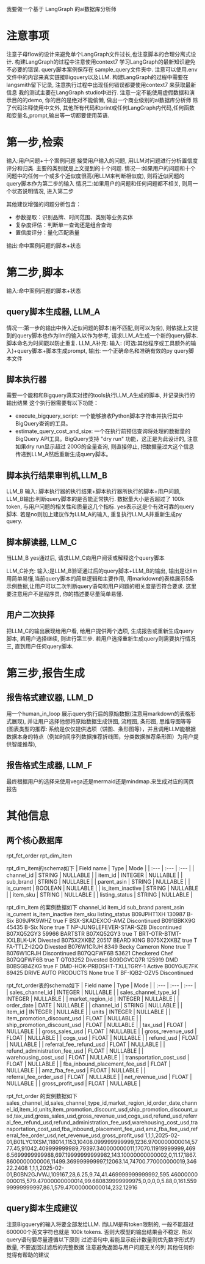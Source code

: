 我要做一个基于 LangGraph 的ai数据库分析师

# 注意事项
注意子母flow的设计来避免单个LangGraph文件过长,也注意脚本的合理分离式设计.
构建LangGraph的过程中注意使用context7 学习LangGraph的最新知识避免不必要的错误.
query脚本案例保存在 sample_query文件夹中.
注意可以使用.env文件中的内容来真实链接Bigquery以及LLM.
构建LangGraph的过程中需要在langsmith留下记录,
注意执行过程中出现任何错误都要使用context7 来获取最新信息
我的测试主要在LangGraph studio中进行.
注意一定不能使用虚假数据和演示目的的demo, 你的目的是绝对不能偷懒, 做出一个商业级别的ai数据库分析师
除了代码注释使用中文外, 其他所有代码和print或任何LangGraph内代码,任何函数和变量名,prompt,输出等一切都要使用英语.

# 第一步,检索
输入:用户问题+十个案例问题
接受用户输入的问题, 用LLM对问题进行分析置信度评分和归类.
主要的类别就是上文提到的十个问题.
情况一:如果用户的问题和十个问题中的任何一个或多个近似度很高(用LLM来判断相似度), 则将近似问题的query脚本作为第二步的输入
情况二:如果用户的问题和任何问题都不相关, 则用一个状态说明情况, 进入第二步

其他建议增强的问题分析包含：
- 参数提取：识别品牌、时间范围、类别等业务实体
- 复杂度评估：判断单一查询还是组合查询
- 置信度评分：量化匹配质量

输出:命中案例问题的脚本+状态

# 第二步,脚本
输入:命中案例问题的脚本+状态

## query脚本生成器, LLM_A
情况一:第一步的输出中传入近似问题的脚本(若不匹配,则可以为空), 则依据上文提到的query脚本也作为llm的输入以作为参考,  请求LLM_A生成一个新的query脚本.脚本命名为时间戳以防止重复.
LLM_A补充:
输入:  (可选:其他程序或工具额外的输入)+query脚本+脚本生成prompt,
输出: 一个正确命名和准确有效的py query脚本文件

## 脚本执行器
需要一个能和和Bigquery真实对接的tools执行LLM_A生成的脚本, 并记录执行的输出结果
这个执行器需要有以下功能：
- execute_bigquery_script: 一个能够接收Python脚本字符串并执行其中BigQuery查询的工具。
- estimate_query_cost_and_size: 一个在执行前预估查询将处理的数据量的BigQuery API工具。BigQuery支持 "dry run" 功能，这正是为此设计的, 注意如果dry run显示超过 200G的全量查询, 则直接停止, 把数据量过大这个信息传递到LLM_A然后重新生成query脚本。

## 脚本执行结果审判机,LLM_B

LLM_B 输入: 脚本执行器的执行结果+脚本执行器所执行的脚本+用户问题,
LLM_B输出:判断query脚本的是否能正常执行. 数据量大小是否超过了 100k token, 与用户问题的相关性和质量这几个指标. yes表示这是个有效可靠的query脚本. 若是no则加上建议作为LLM_A的输入, 重复执行LLM_A并重新生成py query.


## 脚本解读器, LLM_C
当LLM_B yes通过后, 请求LLM_C向用户阅读或解释这个query脚本

LLM_C补充:
输入:是LLM_B验证通过后的query脚本+LLM_B的输出, 输出是让llm用简单易懂,当前query脚本的简单逻辑和主要作用, 用markdown的表格展示5条示例数据,让用户可以二次判断query语句和用户问题的相关度是否符合要求.
这里要注意用户不是程序员, 你的描述要尽量简单易懂.


## 用户二次抉择
把LLM_C的输出展现给用户看, 给用户提供两个选项, 生成报告或重新生成query脚本, 若用户选择继续, 则进行第三步. 若用户选择重新生成query则需要执行情况三, 直到用户任何query脚本.


# 第三步,报告生成

## 报告格式建议器, LLM_D
用一个human_in_loop 展示query执行后的原始数据(注意用markdown的表格形式展现),
并让用户选择他想将原始数据生成饼图, 流程图, 条形图, 思维导图等等(图表类型的推荐: 系统是仅仅提供选项（饼图、条形图等），并且调用LLM能根据数据本身的特点（例如时间序列数据推荐折线图，分类数据推荐条形图）为用户提供智能推荐),

## 报告格式生成器, LLM_F
最终根据用户的选择来使用vega还是mermaid还是mindmap.来生成对应的网页报告


# 其他信息
## 两个核心数据库
rpt_fct_order
rpt_dim_item

rpt_dim_item的schema如下
| Field name | Type | Mode |
| :--- | :--- | :--- |
| channel_id | STRING | NULLABLE |
| item_id | INTEGER | NULLABLE |
| sub_brand | STRING | NULLABLE |
| parent_asin | STRING | NULLABLE |
| is_current | BOOLEAN | NULLABLE |
| is_item_inactive | STRING | NULLABLE |
| item_sku | STRING | NULLABLE |
| listing_status | STRING | NULLABLE |

rpt_dim_item 的案例数据如下
channel_id	item_id	sub_brand	parent_asin	is_current	is_item_inactive	item_sku	listing_status
B09JPHT1XH	130987	B-Six	B09JPK9WHZ	true	F	BSX-SKADEXCO-AMZ	Discontinued
B091BBKX9G	45435	B-Six	None	true	T	NP-JUNGLEFEVER-STAR-SZB	Discontinued
B07XQ52GY3	59966	BARTSTR	B07XQ52GY3	true	T	BRT-OTR-BTMT-XXLBLK-UK	Divested
B075X2XKBZ	20517	BEARD KING	B075X2XKBZ	true	T	FA-TTLZ-I2QQ	Divested
B076W1CRJH	8349	Becky Cameron	None	true	T	B076W1CRJH	Discontinued
B07QQFWF6B	53621	Checkered Chef	B07QQFWF6B	true	T	QT03252	Divested
B09DGVCQ7R	125919	DMD	B0BSGB4ZKG	true	F	DMD-HOK-PRBDSHT-TXLLTGRY-1	Active
B00YGJE7FK	89425	DRIVE AUTO PRODUCTS	None	true	T	BF-IQB2-OZV5	Discontinued

rpt_fct_order表的schema如下
| Field name | Type | Mode |
| :--- | :--- | :--- |
| sales_channel_id | INTEGER | NULLABLE |
| sales_channel_type_id | INTEGER | NULLABLE |
| market_region_id | INTEGER | NULLABLE |
| order_date | DATE | NULLABLE |
| channel_id | STRING | NULLABLE |
| item_id | INTEGER | NULLABLE |
| units | INTEGER | NULLABLE |
| item_promotion_discount_usd | FLOAT | NULLABLE |
| ship_promotion_discount_usd | FLOAT | NULLABLE |
| tax_usd | FLOAT | NULLABLE |
| gross_sales_usd | FLOAT | NULLABLE |
| gross_revenue_usd | FLOAT | NULLABLE |
| cogs_usd | FLOAT | NULLABLE |
| refund_usd | FLOAT | NULLABLE |
| referral_fee_refund_usd | FLOAT | NULLABLE |
| refund_administration_fee_usd | FLOAT | NULLABLE |
| warehousing_cost_usd | FLOAT | NULLABLE |
| transportation_cost_usd | FLOAT | NULLABLE |
| fba_inbound_placement_fee_usd | FLOAT | NULLABLE |
| amz_fba_fee_usd | FLOAT | NULLABLE |
| referral_fee_order_usd | FLOAT | NULLABLE |
| net_revenue_usd | FLOAT | NULLABLE |
| gross_profit_usd | FLOAT | NULLABLE |

rpt_fct_order 的案例数据如下
sales_channel_id,sales_channel_type_id,market_region_id,order_date,channel_id,item_id,units,item_promotion_discount_usd,ship_promotion_discount_usd,tax_usd,gross_sales_usd,gross_revenue_usd,cogs_usd,refund_usd,referral_fee_refund_usd,refund_administration_fee_usd,warehousing_cost_usd,transportation_cost_usd,fba_inbound_placement_fee_usd,amz_fba_fee_usd,referral_fee_order_usd,net_revenue_usd,gross_profit_usd
1,1,1,2025-02-01,B01LYC1XSM,118014,1153,10408.099999999999,1236.9700000000014,5777.45,91042.409999999989,79397.340000000011,17070.11919999999,4696.5699999999988,697.19999999999982,143.10000000000002,0,11.17,1867.8600000000006,11499.369999999997,12063.14,74700.770000000019,34622.2408
1,1,1,2025-02-01,B0BN2GJVWJ,109167,28,6.25,9.74,41.469999999999992,595.46000000000015,579.47000000000014,99.680839999999975,0,0,0,0,5.88,0,161.55999999999997,86.1,579.47000000000014,232.12916

## query脚本生成建议
注意Bigquery的输入将要全部发给LLM. 而LLM是有token限制的, 一般不能超过600000个英文字符也就是 100k tokens. 否则大模型的输出结果会不稳定.
所以query语句要尽量遵循以下原则
过滤语句中,若能显示统计数量则优先数字形式的数量, 不要返回过滤后的完整数据
注意避免返回与用户问题无关的列
其他任何你觉得有帮助的建议
